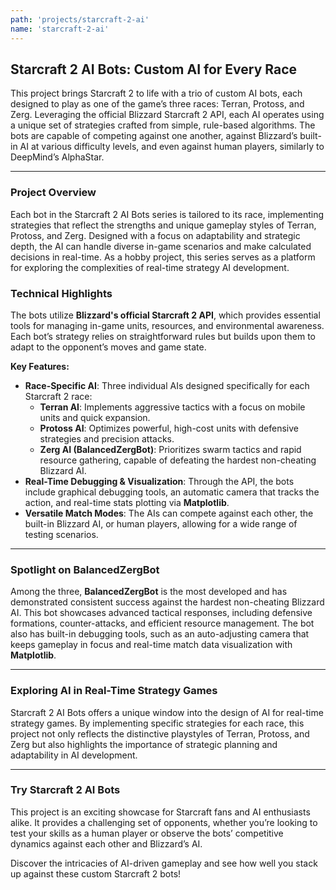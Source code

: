 ```yaml
---
path: 'projects/starcraft-2-ai'
name: 'starcraft-2-ai'
---
```


## Starcraft 2 AI Bots: Custom AI for Every Race

This project brings Starcraft 2 to life with a trio of custom AI bots, each designed to play as one of the game’s three races: Terran, Protoss, and Zerg. Leveraging the official Blizzard Starcraft 2 API, each AI operates using a unique set of strategies crafted from simple, rule-based algorithms. The bots are capable of competing against one another, against Blizzard’s built-in AI at various difficulty levels, and even against human players, similarly to DeepMind’s AlphaStar.

---

### Project Overview

Each bot in the Starcraft 2 AI Bots series is tailored to its race, implementing strategies that reflect the strengths and unique gameplay styles of Terran, Protoss, and Zerg. Designed with a focus on adaptability and strategic depth, the AI can handle diverse in-game scenarios and make calculated decisions in real-time. As a hobby project, this series serves as a platform for exploring the complexities of real-time strategy AI development.

### Technical Highlights

The bots utilize **Blizzard's official Starcraft 2 API**, which provides essential tools for managing in-game units, resources, and environmental awareness. Each bot’s strategy relies on straightforward rules but builds upon them to adapt to the opponent’s moves and game state.

**Key Features:**

- **Race-Specific AI**: Three individual AIs designed specifically for each Starcraft 2 race:
  - **Terran AI**: Implements aggressive tactics with a focus on mobile units and quick expansion.
  - **Protoss AI**: Optimizes powerful, high-cost units with defensive strategies and precision attacks.
  - **Zerg AI (BalancedZergBot)**: Prioritizes swarm tactics and rapid resource gathering, capable of defeating the hardest non-cheating Blizzard AI.
- **Real-Time Debugging & Visualization**: Through the API, the bots include graphical debugging tools, an automatic camera that tracks the action, and real-time stats plotting via **Matplotlib**.
- **Versatile Match Modes**: The AIs can compete against each other, the built-in Blizzard AI, or human players, allowing for a wide range of testing scenarios.

---

### Spotlight on BalancedZergBot

Among the three, **BalancedZergBot** is the most developed and has demonstrated consistent success against the hardest non-cheating Blizzard AI. This bot showcases advanced tactical responses, including defensive formations, counter-attacks, and efficient resource management. The bot also has built-in debugging tools, such as an auto-adjusting camera that keeps gameplay in focus and real-time match data visualization with **Matplotlib**.

---

### Exploring AI in Real-Time Strategy Games

Starcraft 2 AI Bots offers a unique window into the design of AI for real-time strategy games. By implementing specific strategies for each race, this project not only reflects the distinctive playstyles of Terran, Protoss, and Zerg but also highlights the importance of strategic planning and adaptability in AI development.

---

### Try Starcraft 2 AI Bots

This project is an exciting showcase for Starcraft fans and AI enthusiasts alike. It provides a challenging set of opponents, whether you’re looking to test your skills as a human player or observe the bots’ competitive dynamics against each other and Blizzard’s AI.

Discover the intricacies of AI-driven gameplay and see how well you stack up against these custom Starcraft 2 bots!

